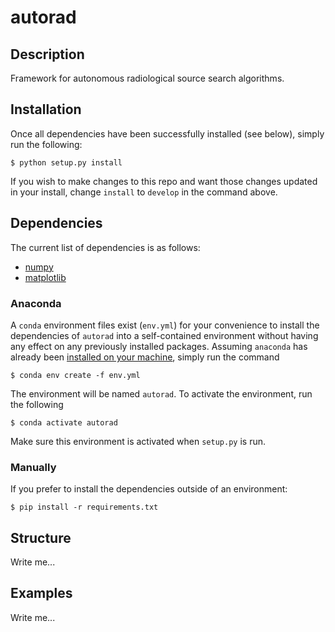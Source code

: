# autorad

## Description
Framework for autonomous radiological source search algorithms.

## Installation
Once all dependencies have been successfully installed (see below), simply run the following:
```
$ python setup.py install
```
If you wish to make changes to this repo and want those changes updated in your install, change `install` to `develop` in the command above.

## Dependencies
The current list of dependencies is as follows:
- [numpy](https://numpy.org/)
- [matplotlib](https://matplotlib.org/)

### Anaconda
A `conda` environment files exist (`env.yml`) for your convenience to install the dependencies of `autorad` into a self-contained environment without having any effect on any previously installed packages. Assuming `anaconda` has already been [installed on your machine](https://docs.anaconda.com/anaconda/install/), simply run the command
```
$ conda env create -f env.yml
```
The environment will be named `autorad`. To activate the environment, run the following
```
$ conda activate autorad
```
Make sure this environment is activated when `setup.py` is run.

### Manually
If you prefer to install the dependencies outside of an environment:
```
$ pip install -r requirements.txt
```

## Structure
Write me...

## Examples
Write me...
